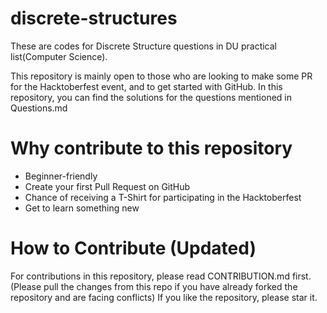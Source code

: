 # discrete-structures

These are codes for Discrete Structure questions in DU practical list(Computer Science). 

This repository is mainly open to those who are looking to make some PR for the Hacktoberfest event, and to get started with GitHub.
In this repository, you can find the solutions for the questions mentioned in Questions.md

# Why contribute to this repository
* Beginner-friendly
* Create your first Pull Request on GitHub
* Chance of receiving a T-Shirt for participating in the Hacktoberfest
* Get to learn something new

# How to Contribute (Updated)
For contributions in this repository, please read CONTRIBUTION.md first. 
(Please pull the changes from this repo if you have already forked the repository and are facing conflicts) If you like the repository, please star it.


